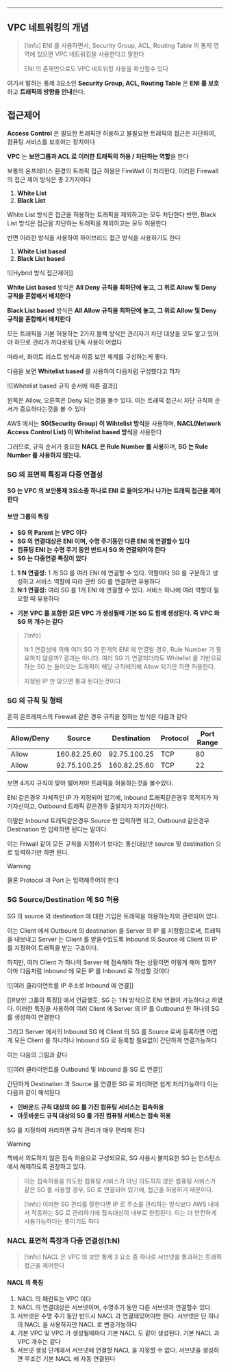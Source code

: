 
---

## VPC 네트워킹의 개념

>[!info]
> ENI 를 사용하면서, Security Group, ACL, Routing Table 의 통제 영역에 있으면 VPC 네트워킹을 사용한다고 말한다
>
> ENI 의 존재만으로도 VPC 네트워킹 사용을 확신할수 있다

여기서 말하는 통제 3요소인 **Security Group, ACL, Routing Table** 은 **ENI 를 보호**하고 **트래픽의 방향을 안내**한다.

## 접근제어

**Access Control** 은 필요한 트래픽만 허용하고 불필요한 트래픽의 접근은 차단하여, 컴퓨팅 서비스를 보호하는 장치이다

**VPC** 는 **보안그룹과 ACL 로 이러한 트래픽의 허용 / 차단하는 역할**을 한다

보통의 온프레미스 환경의 트래픽 접근 허용은 FireWall 이 처리한다.
이러한 Firewall 의 접근 제어 방식은 총 2가지이다

1. **White List**
2. **Black List**

White List 방식은 접근을 허용하는 트래픽을 제외하고는 모두 차단한다
반면, Black List 방식은 접근을 차단하는 트래픽을 제외하고는 모두 허용한다

반면 이러한 방식을 사용하여 하이브리드 접근 방식을 사용하기도 한다

1. **White List based**
2. **Black List based**

![[Hybrid 방식 접근제어]]

**White List based** 방식은 **All Deny 규칙을 최하단에 놓고, 그 위로 Allow 및 Deny 규칙을 혼합해서 배치한다**

**Black List based** 방식은 **All Allow 규칙을 최하단에 놓고, 그 위로 Allow 및 Deny 규칙을 혼합해서 배치한다**

모든 트래픽을 기본 허용하는 2가지 블랙 방식은 관리자가 차단 대상을 모두 알고 있어야 하므로 관리가 까다로워 단독 사용이 어렵다

따라서, 화이트 리스트 방식과 이중 보안 체계를 구성하는게 좋다.

다음을 보면 **Whitelist based** 를 사용하여 다음처럼 구성했다고 하자

![[Whitelist based 규칙 순서에 따른 결과]]

왼쪽은 Allow, 오른쪽은 Deny 되는것을 볼수 있다.
이는 트래픽 접근시 차단 규칙의 순서가 중요하다는것을 볼 수 있다

AWS 에서는 **SG(Security Group) 이 Wihtelist 방식**을 사용하며, **NACL(Network Access Control List) 이 Whitelist based 방식**을 사용한다

그러므로, 규칙 순서가 중요한 **NACL 은 Rule Number 를 사용**하며, **SG 는 Rule Number 를 사용하지 않는다.**

### SG 의 표면적 특징과 다중 연결성

**SG 는 VPC 의 보안통제 3요소중 하나로 ENI 로 들어오거나 나가는 트래픽 접근을 제어한다**

#### 보안 그룹의 특징 
- **SG 의 Parent 는 VPC 이다**
- **SG 의 연결대상은 ENI 이며, 수명 주기동안 다른 ENI 에 연결할수 있다**
- **컴퓨팅 ENI 는 수명 주기 동안 반드시 SG 와 연결되어야 한다**
- **SG 는 다중연결 특징이 있다**
1. **1:N 연결성:** 1 개 SG 를 여러 ENI 에 연결할 수 있다. 역할마다 SG 를 구분하고 생성하고 서비스 역할에 따라 관련 SG 를 연결하면 유용하다
2. **N:1 연결성:** 여러 SG 를 1개 ENI 에 연결할 수 있다. 서비스 하나에 여러 역할이 필요할 때 유용하다
- **기본 VPC 를 포함한 모든 VPC 가 생성될때 기본 SG 도 함께 생성된다. 즉 VPC 와 SG 의 개수는 같다**

>[!info] 
>
>N:1 연결성에 의해 여러 SG 가 한개의 ENI 에 연결될 경우, Rule Number 가 필요하지 않을까? 결과는 아니다. 여러 SG 가 연결되더라도 Whitelist 를 기반으로 하는 SG 는 들어오는 트래픽이 해당 규칙에의해 Allow 되기만 하면 허용한다.
> 
> 지정된 IP 만 맞으면 통과 된다는것이다

### SG 의 규칙 및 형태

흔히 온프레미스의 Firewall 같은 경우 규칙을 정하는 방식은 다음과 같다

| Allow/Deny | Source       | Destination  | Protocol | Port Range |
| :--------- | ------------ | ------------ | -------- | ---------- |
| Allow      | 160.82.25.60 | 92.75.100.25 | TCP      | 80         |
| Allow      | 92.75.100.25 | 160.82.25.60 | TCP      | 22<br>     |

보면 4가지 규칙이 맞아 떨어져야 트래픽을 허용하는것을 볼수있다.

ENI 같은경우 자체적인 IP 가 지정되어 있기에, Inbound 트래픽같은경우 목적지가 자기자신이고, Outbound 트래픽 같은경우 출발지가 자기자신이다.

이말은 Inbound 트래픽같은경우 Source 만 입력하면 되고, Outbound 같은경우 Destination 만 입력하면 된다는 말이다.

이는 Friwall 같이 모든 규칙을 지정하기 보다는 통신대상만 source 및 destination 으로 입력하기만 하면 된다.

> [!warning]
> 물론 Protocol 과 Port 는 입력해주어야 한다


### SG Source/Destination 에 SG 허용

SG 의 source 와 destination 에 대한 기입은 트래픽을 허용하는지와 관련되어 있다.

이는 Client 에서 Outbount 의 destination 을 Server 의 IP 를 지정함으로써, 트래픽을 내보내고 Server 는 Client 를 받을수있도록 Inbound 의 Source 에 Client 의 IP 를 지정하여 트래픽을 받는 구조이다.

하지만, 여러 Client 가 하나의 Server 에 접속해야 하는 상황이면 어떻게 해야 할까?
아마 다음처럼 Inbound 에 모든 IP 를 Inbound 로 작성할 것이다

![[여러 클라이언트를 IP 주소로 Inbound 에 연결]]


[[#보안 그룹의 특징]] 에서 언급했듯, SG 는 1:N 방식으로 ENI 연결이 가능하다고 하였다.
이러한 특징을 사용하여 여러 Client 에 Server 의 IP 를 Outbound 한 하나의 SG 를 생성하여 연결한다  

그리고 Server 에서의 Inbound SG 에 Client 의 SG 를 Source 로써 등록하면 어렵게 모든 Client 를 하나하나 Inbound SG 로 등록할 필요없이 간단하게 연결가능하다

이는 다음의 그림과 같다

![[여러 클라이언트를 Outbound 및 Inbound 를 SG 로 연결]]

간단하게 Destination 과 Source 를 연결한 SG 로 처리하면 쉽게 처리가능하다
이는 다음과 같이 해석된다

- **인바운드 규칙 대상의 SG 를 가진 컴퓨팅 서비스는 접속허용**
- **아웃바운드 규칙 대상의 SG 를 가진 컴퓨팅 서비스는 접속 허용**

SG 를 지정하여 처리하면 규칙 관리가 매우 편리해 진다

>[!warning]
책에서 의도하지 않은 접속 허용으로 구성되므로, SG 사용시 불피요한 SG 는 인스턴스에서 해제하도록 권장하고 있다. 
>
>이는 접속허용을 의도한 컴퓨팅 서비스가 아닌 의도하지 않은 컴퓨팅 서비스가 같은 SG 를 사용할 경우, SG 로 연결되어 있기에, 접근을 허용하기 때문이다.

>[!info]
이러한 SG 관리를 잘한다면 IP 로 주소를 관리하는 방식보다 AWS 내에서 작동하는 SG 로 관리하기에 접속대상이 내부로 한정된다. 이는 더 안전하게 사용가능하다는 뜻이기도 하다

### NACL 표면적 특장과 다중 연결성(1:N)

>[!info]
>NACL  은 VPC 의 보안 통제 3 요소 중 하나로 서브넷을 통과하는 트래픽 접근을 제어한다

#### NACL 의 특징
1. NACL 의 패런트는 VPC 이다
2. NACL 의 연결대상은 서브넷이며, 수명주기 동안 다른 서브넷과 연결할수 있다.
3. 서브넷은 수명 주기 동안 반드시 NACL 과 연결돼있어야만 한다. 서브넷은 단 하나의 NACL 을 사용하지만 NACL 로 변경가능하다
4. 기본 VPC 및 VPC 가 생성될때마다 기본 NACL 도 같이 생성된다. 기본 NACL 과 VPC 개수는 같다
5. 서브넷 생성 단계에서 서브넷에 연결할 NACL 을 지정할 수 없다. 서브넷을 생성하면 무조건 기본 NACL 에 자동 연결된다









